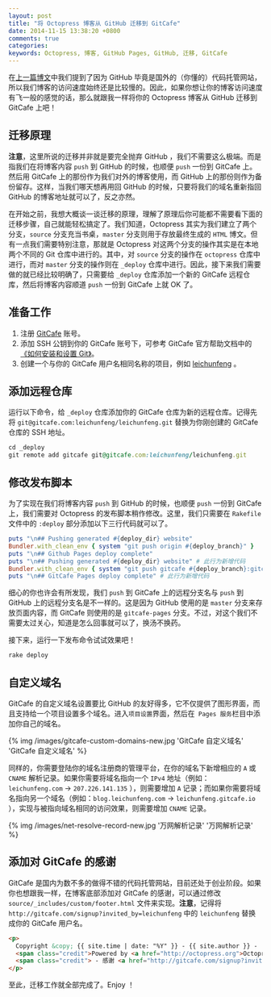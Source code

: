 ```yaml
---
layout: post
title: "将 Octopress 博客从 GitHub 迁移到 GitCafe"
date: 2014-11-15 13:38:20 +0800
comments: true
categories: 
keywords: Octopress, 博客, GitHub Pages, GitHub, 迁移, GitCafe
---
```


在[上一篇博文](http://blog.leichunfeng.com/blog/2014/11/11/use-octopress-plus-github-pages-to-setup-a-personal-blog/)中我们提到了因为 GitHub 毕竟是国外的（你懂的）代码托管网站，所以我们博客的访问速度始终还是比较慢的。因此，如果你想让你的博客访问速度有飞一般的感觉的话，那么就跟我一样将你的 Octopress 博客从 GitHub 迁移到 GitCafe 上吧！

## 迁移原理

**注意**，这里所说的迁移并非就是要完全抛弃 GitHub ，我们不需要这么极端。而是指我们在将博客内容 `push` 到 GitHub 的时候，也顺便 `push` 一份到 GitCafe 上。然后用 GitCafe 上的那份作为我们对外的博客使用，而 GitHub 上的那份则作为备份留存。这样，当我们哪天想再用回 GitHub 的时候，只要将我们的域名重新指回 GitHub 的博客地址就可以了，反之亦然。

在开始之前，我想大概谈一谈迁移的原理，理解了原理后你可能都不需要看下面的迁移步骤，自己就能轻松搞定了。我们知道，Octopress 其实为我们建立了两个分支，`source` 分支充当书桌，`master` 分支则用于存放最终生成的 `HTML` 博文。但有一点我们需要特别注意，那就是 Octopress 对这两个分支的操作其实是在本地两个不同的 Git 仓库中进行的。其中，对 `source` 分支的操作在 `octopress` 仓库中进行，而对 `master` 分支的操作则在 `_deploy` 仓库中进行。因此，接下来我们需要做的就已经比较明确了，只需要给 `_deploy` 仓库添加一个新的 GitCafe 远程仓库，然后将博客内容顺道 `push` 一份到 GitCafe 上就 OK 了。

## 准备工作

1. 注册 [GitCafe](http://gitcafe.com/signup?invited_by=leichunfeng) 账号。
2. 添加 SSH 公钥到你的 GitCafe 账号下，可参考 GitCafe 官方帮助文档中的[《如何安装和设置 Git》](https://gitcafe.com/GitCafe/Help/wiki/%E5%A6%82%E4%BD%95%E5%AE%89%E8%A3%85%E5%92%8C%E8%AE%BE%E7%BD%AE-Git#wiki)。
3. 创建一个与你的 GitCafe 用户名相同名称的项目，例如 [leichunfeng](https://gitcafe.com/leichunfeng/leichunfeng) 。

## 添加远程仓库

运行以下命令，给 `_deploy` 仓库添加你的 GitCafe 仓库为新的远程仓库。记得先将 `git@gitcafe.com:leichunfeng/leichunfeng.git` 替换为你刚创建的 GitCafe 仓库的 SSH 地址。

``` ruby
cd _deploy
git remote add gitcafe git@gitcafe.com:leichunfeng/leichunfeng.git
```

## 修改发布脚本

为了实现在我们将博客内容 `push` 到 GitHub 的时候，也顺便 `push` 一份到 GitCafe 上，我们需要对 Octopress 的发布脚本稍作修改。这里，我们只需要在 `Rakefile` 文件中的 `:deploy` 部分添加以下三行代码就可以了。

``` ruby
puts "\n## Pushing generated #{deploy_dir} website"
Bundler.with_clean_env { system "git push origin #{deploy_branch}" }
puts "\n## Github Pages deploy complete"
puts "\n## Pushing generated #{deploy_dir} website" # 此行为新增代码
Bundler.with_clean_env { system "git push gitcafe #{deploy_branch}:gitcafe-pages" } # 此行为新增代码
puts "\n## GitCafe Pages deploy complete" # 此行为新增代码
```

细心的你也许会有所发现，我们 `push` 到 GitCafe 上的远程分支名与 `push` 到 GitHub 上的远程分支名是不一样的。这是因为 GitHub 使用的是 `master` 分支来存放页面内容，而 GitCafe 则使用的是 `gitcafe-pages` 分支。不过，对这个我们不需要太过关心，知道是怎么回事就可以了，换汤不换药。

接下来，运行一下发布命令试试效果吧！

``` ruby
rake deploy 
```

## 自定义域名

GitCafe 的自定义域名设置要比 GitHub 的友好得多，它不仅提供了图形界面，而且支持给一个项目设置多个域名。进入`项目设置`界面，然后在` Pages 服务`栏目中添加你自己的域名。

{% img /images/gitcafe-custom-domains-new.jpg 'GitCafe 自定义域名' 'GitCafe 自定义域名' %}

同样的，你需要登陆你的域名注册商的管理平台，在你的域名下新增相应的 `A` 或 `CNAME` 解析记录。如果你需要将域名指向一个 `IPv4` 地址（例如：`leichunfeng.com` -> `207.226.141.135` ），则需要增加 `A` 记录；而如果你需要将域名指向另一个域名（例如：`blog.leichunfeng.com` -> `leichunfeng.gitcafe.io` ），实现与被指向域名相同的访问效果，则需要增加 `CNAME` 记录。

{% img /images/net-resolve-record-new.jpg '万网解析记录' '万网解析记录' %}

## 添加对 GitCafe 的感谢

GitCafe 是国内为数不多的做得不错的代码托管网站，目前还处于创业阶段。如果你也想跟我一样，在博客底部添加对 GitCafe 的感谢，可以通过修改 `source/_includes/custom/footer.html` 文件来实现。**注意**，记得将 `http://gitcafe.com/signup?invited_by=leichunfeng` 中的 `leichunfeng` 替换成你的 GitCafe 用户名。

``` html
<p>
  Copyright &copy; {{ site.time | date: "%Y" }} - {{ site.author }} -
  <span class="credit">Powered by <a href="http://octopress.org">Octopress</a></span>
  <span class="credit"> - 感谢 <a href="http://gitcafe.com/signup?invited_by=leichunfeng" target="_blank">GitCafe</a> 为本站提供存储空间</span>
</p>
```

至此，迁移工作就全部完成了。Enjoy ！
